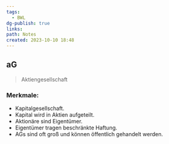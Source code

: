 ```yaml
---
tags:
  - BWL
dg-publish: true
links: 
path: Notes
created: 2023-10-10 18:48
---
```

## aG 
> Aktiengesellschaft

### Merkmale:
- Kapitalgesellschaft.
- Kapital wird in Aktien aufgeteilt.
- Aktionäre sind Eigentümer.
- Eigentümer tragen beschränkte Haftung.
- AGs sind oft groß und können öffentlich gehandelt werden.
